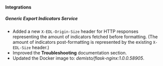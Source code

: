 
#### Integrations

##### Generic Export Indicators Service

- Added a new `X-EDL-Origin-Size` header for HTTP responses representing the amount of indicators fetched before formatting. (The amount of indicators post-formatting is represented by the existing `X-EDL-Size` header.)
- Improved the **Troubleshooting** documentation section.
- Updated the Docker image to: *demisto/flask-nginx:1.0.0.58905*.
